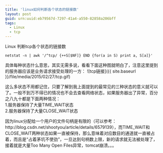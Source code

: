 ```yaml
---
title: 'linux如何判断各个状态的链接数'
layout: post
guid: urn:uuid:eb79567d-7297-41a4-a550-82858a206bff
tags: 
  - Linux
  - tcp
---
```


Linux 判断tcp各个状态的链接数
```
netstat -n | awk '/^tcp/ {++S[$NF]} END {for(a in S) print a, S[a]}'
```
具体每种状态什么意思，其实无需多说，看看下面这种图就明白了，注意这里提到的服务器应该是业务请求接受处理的一方：
![tcp链接]({{ site.baseurl }}/file/media/2015/02/27/tcp.gif)
<p>
这么多状态不用都记住，只要了解到我上面提到的最常见的三种状态的意义就可以了。一般不到万不得已的情况也不会去查看网络状态，如果服务器出了异常，百分之八九十都是下面两种情况：
<br/>
1.服务器保持了大量TIME_WAIT状态<br/>
2.服务器保持了大量CLOSE_WAIT状态
</p>
<p>
因为linux分配给一个用户的文件句柄是有限的（可以参考：http://blog.csdn.net/shootyou/article/details/6579139），而TIME_WAIT和CLOSE_WAIT两种状态如果一直被保持，那么意味着对应数目的通道就一直被占着，而且是“占着茅坑不使劲”，一旦达到句柄数上限，新的请求就无法被处理了，接着就是大量Too Many Open Files异常，tomcat崩溃。。。
</p>

